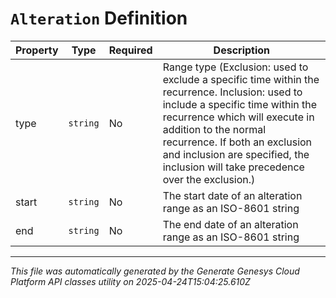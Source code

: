 # `Alteration` Definition

| Property | Type | Required | Description |
|----------|------|----------|-------------|
| type | `string` | No | Range type (Exclusion: used to exclude a specific time within the recurrence. Inclusion: used to include a specific time within the recurrence which will execute in addition to the normal recurrence. If both an exclusion and inclusion are specified, the inclusion will take precedence over the exclusion.) |
| start | `string` | No | The start date of an alteration range as an ISO-8601 string |
| end | `string` | No | The end date of an alteration range as an ISO-8601 string |

---

*This file was automatically generated by the Generate Genesys Cloud Platform API classes utility on 2025-04-24T15:04:25.610Z*